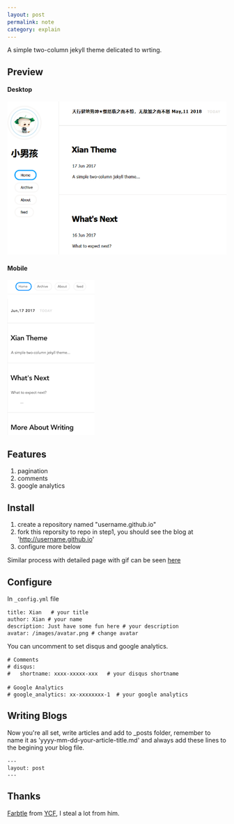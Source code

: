 ```yaml
---
layout: post
permalink: note
category: explain
---
```


A simple two-column jekyll theme delicated to wrting.


## Preview

#### Desktop
![](/images/desktop.png)

#### Mobile
![](/images/mobile.png)

## Features

1. pagination
2. comments
3. google analytics

## Install

1. create a repository named "username.github.io"
2. fork this reporsity to repo in step1, you should see the blog at 'http://username.github.io'
3. configure more below

Similar process with detailed page with gif can be seen [here](https://github.com/barryclark/jekyll-now/blob/master/README.md)


## Configure

In `_config.yml` file

```
title: Xian   # your title
author: Xian # your name
description: Just have some fun here # your description
avatar: /images/avatar.png # change avatar

```

You can uncomment to set disqus and google analytics.

```
# Comments
# disqus:
#   shortname: xxxx-xxxxx-xxx   # your disqus shortname

# Google Analytics
# google_analytics: xx-xxxxxxxx-1  # your google analytics
```

## Writing Blogs

Now you're all set, write articles and add to _posts folder, remember to name it as 'yyyy-mm-dd-your-article-title.md' and always add these lines to the begining your blog file.

```
---
layout: post 
---
```


## Thanks

[Farbtle](https://github.com/YCF/Farbtle) from [YCF](https://github.com/YCF), I steal a lot from him.
